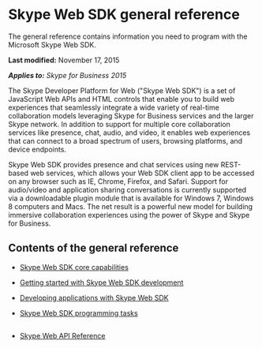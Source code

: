 
# Skype Web SDK general reference
The general reference contains information you need to program with the Microsoft Skype Web SDK.

 **Last modified:** November 17, 2015

 _**Applies to:** Skype for Business 2015_

The Skype Developer Platform for Web ("Skype Web SDK") is a set of JavaScript Web APIs and HTML controls that enable you to build web experiences that seamlessly integrate a wide variety of real-time collaboration models leveraging Skype for Business services and the larger Skype network. In addition to support for multiple core collaboration services like presence, chat, audio, and video, it enables web experiences that can connect to a broad spectrum of users, browsing platforms, and device endpoints.

Skype Web SDK provides presence and chat services using new REST-based web services, which allows your Web SDK client app to be accessed on any browser such as IE, Chrome, Firefox, and Safari. Support for audio/video and application sharing conversations is currently supported via a downloadable plugin module that is available for Windows 7, Windows 8 computers and Macs. The net result is a powerful new model for building immersive collaboration experiences using the power of Skype and Skype for Business.

## Contents of the general reference


- [Skype Web SDK core capabilities]( /CoreCapabilities.md)
    
- [Getting started with Skype Web SDK development]( /GettingStarted.md)
    
- [Developing applications with Skype Web SDK]( /DevelopApplications.md)
    
- [Skype Web SDK programming tasks](38762d2e-74b9-4668-8c98-8a688cd62535.md)
    

## 
<a name="bk_addresources"> </a>


- [Skype Web API Reference](http://technet.microsoft.com/library/94ef8efc-a3d8-4ee7-8a15-7fbe26a30701.aspx)
    
